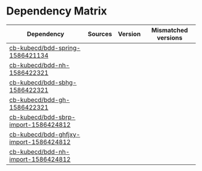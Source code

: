 # Dependency Matrix

Dependency | Sources | Version | Mismatched versions
---------- | ------- | ------- | -------------------
[cb-kubecd/bdd-spring-1586421134](https://github.com/cb-kubecd/bdd-spring-1586421134.git) |  | []() | 
[cb-kubecd/bdd-nh-1586422321](https://github.com/cb-kubecd/bdd-nh-1586422321.git) |  | []() | 
[cb-kubecd/bdd-sbhg-1586422321](https://github.com/cb-kubecd/bdd-sbhg-1586422321.git) |  | []() | 
[cb-kubecd/bdd-gh-1586422321](https://github.com/cb-kubecd/bdd-gh-1586422321.git) |  | []() | 
[cb-kubecd/bdd-sbrp-import-1586424812](https://github.com/cb-kubecd/bdd-sbrp-import-1586424812.git) |  | []() | 
[cb-kubecd/bdd-ghfjxy-import-1586424812](https://github.com/cb-kubecd/bdd-ghfjxy-import-1586424812.git) |  | []() | 
[cb-kubecd/bdd-nh-import-1586424812](https://github.com/cb-kubecd/bdd-nh-import-1586424812.git) |  | []() | 
